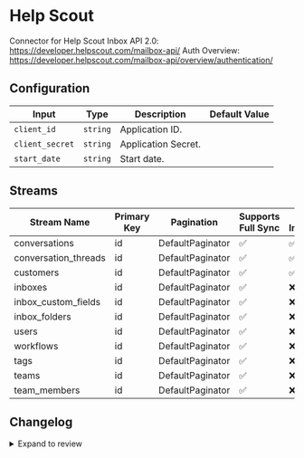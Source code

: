 # Help Scout
Connector for Help Scout Inbox API 2.0: https://developer.helpscout.com/mailbox-api/
Auth Overview: https://developer.helpscout.com/mailbox-api/overview/authentication/

## Configuration

| Input | Type | Description | Default Value |
|-------|------|-------------|---------------|
| `client_id` | `string` | Application ID.  |  |
| `client_secret` | `string` | Application Secret.  |  |
| `start_date` | `string` | Start date.  |  |

## Streams
| Stream Name | Primary Key | Pagination | Supports Full Sync | Supports Incremental |
|-------------|-------------|------------|---------------------|----------------------|
| conversations | id | DefaultPaginator | ✅ |  ✅  |
| conversation_threads | id | DefaultPaginator | ✅ |  ✅  |
| customers | id | DefaultPaginator | ✅ |  ✅  |
| inboxes | id | DefaultPaginator | ✅ |  ❌  |
| inbox_custom_fields | id | DefaultPaginator | ✅ |  ❌  |
| inbox_folders | id | DefaultPaginator | ✅ |  ❌  |
| users | id | DefaultPaginator | ✅ |  ❌  |
| workflows | id | DefaultPaginator | ✅ |  ❌  |
| tags | id | DefaultPaginator | ✅ |  ❌  |
| teams | id | DefaultPaginator | ✅ |  ❌  |
| team_members | id | DefaultPaginator | ✅ |  ❌  |

## Changelog

<details>
  <summary>Expand to review</summary>

| Version          | Date              | Pull Request                                         | Subject        |
|------------------|-------------------|------------------------------------------------------|----------------|
| 0.0.15 | 2025-05-10 | [59823](https://github.com/airbytehq/airbyte/pull/59823) | Update dependencies |
| 0.0.14 | 2025-05-03 | [59228](https://github.com/airbytehq/airbyte/pull/59228) | Update dependencies |
| 0.0.13 | 2025-04-26 | [58797](https://github.com/airbytehq/airbyte/pull/58797) | Update dependencies |
| 0.0.12 | 2025-04-19 | [58214](https://github.com/airbytehq/airbyte/pull/58214) | Update dependencies |
| 0.0.11 | 2025-04-12 | [57681](https://github.com/airbytehq/airbyte/pull/57681) | Update dependencies |
| 0.0.10 | 2025-04-05 | [57031](https://github.com/airbytehq/airbyte/pull/57031) | Update dependencies |
| 0.0.9 | 2025-03-29 | [56669](https://github.com/airbytehq/airbyte/pull/56669) | Update dependencies |
| 0.0.8 | 2025-03-22 | [56000](https://github.com/airbytehq/airbyte/pull/56000) | Update dependencies |
| 0.0.7 | 2025-03-08 | [55474](https://github.com/airbytehq/airbyte/pull/55474) | Update dependencies |
| 0.0.6 | 2025-03-01 | [54798](https://github.com/airbytehq/airbyte/pull/54798) | Update dependencies |
| 0.0.5 | 2025-02-22 | [54330](https://github.com/airbytehq/airbyte/pull/54330) | Update dependencies |
| 0.0.4 | 2025-02-15 | [53833](https://github.com/airbytehq/airbyte/pull/53833) | Update dependencies |
| 0.0.3 | 2025-02-08 | [53281](https://github.com/airbytehq/airbyte/pull/53281) | Update dependencies |
| 0.0.2 | 2025-02-01 | [52784](https://github.com/airbytehq/airbyte/pull/52784) | Update dependencies |
| 0.0.1 | 2025-01-28 | [52614](https://github.com/airbytehq/airbyte/pull/52614) | Initial release by [@pabloescoder](https://github.com/pabloescoder) via Connector Builder |

</details>
